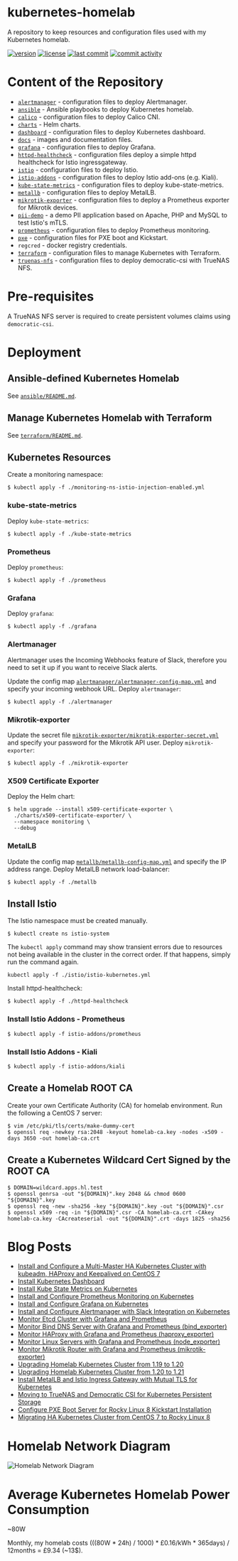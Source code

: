 # kubernetes-homelab

A repository to keep resources and configuration files used with my Kubernetes homelab.

[![version](https://img.shields.io/github/manifest-json/v/lisenet/kubernetes-homelab?label=Kubernetes)](https://github.com/lisenet/kubernetes-homelab/blob/master/VERSIONS.md)
[![license](https://img.shields.io/github/license/lisenet/kubernetes-homelab)](https://github.com/lisenet/kubernetes-homelab/blob/master/LICENSE)
[![last commit](https://img.shields.io/github/last-commit/lisenet/kubernetes-homelab)](https://github.com/lisenet/kubernetes-homelab/commits/master)
[![commit activity](https://img.shields.io/github/commit-activity/y/lisenet/kubernetes-homelab)](https://github.com/lisenet/kubernetes-homelab/commits/master)


# Content of the Repository

* [`alertmanager`](./alertmanager/) - configuration files to deploy Alertmanager.
* [`ansible`](./ansible/README.md) - Ansible playbooks to deploy Kubernetes homelab.
* [`calico`](./calico/) - configuration files to deploy Calico CNI.
* [`charts`](./charts/) - Helm charts.
* [`dashboard`](./dashboard/) - configuration files to deploy Kubernetes dashboard.
* [`docs`](./docs/) - images and documentation files.
* [`grafana`](./grafana/) - configuration files to deploy Grafana.
* [`httpd-healthcheck`](./httpd-healthcheck/) - configuration files deploy a simple httpd healthcheck for Istio ingressgateway.
* [`istio`](./istio/) - configuration files to deploy Istio.
* [`istio-addons`](./istio-addons/) - configuration files to deploy Istio add-ons (e.g. Kiali).
* [`kube-state-metrics`](./kube-state-metrics/) - configuration files to deploy kube-state-metrics.
* [`metallb`](./metallb/) - configuration files to deploy MetalLB.
* [`mikrotik-exporter`](./mikrotik-exporter) - configuration files to deploy a Prometheus exporter for Mikrotik devices.
* [`pii-demo`](./pii-demo/) - a demo PII application based on Apache, PHP and MySQL to test Istio's mTLS.
* [`prometheus`](./prometheus/) - configuration files to deploy Prometheus monitoring.
* [`pxe`](./pxe/) - configuration files for PXE boot and Kickstart.
* `regcred` - docker registry credentials.
* [`terraform`](./terraform/) - configuration files to manage Kubernetes with Terraform.
* [`truenas-nfs`](./truenas-nfs/) - configuration files to deploy democratic-csi with TrueNAS NFS.

# Pre-requisites

A TrueNAS NFS server is required to create persistent volumes claims using `democratic-csi`.

# Deployment

## Ansible-defined Kubernetes Homelab

See [`ansible/README.md`](./ansible/README.md).

## Manage Kubernetes Homelab with Terraform

See [`terraform/README.md`](./terraform/README.md).

## Kubernetes Resources

Create a monitoring namespace:
```
$ kubectl apply -f ./monitoring-ns-istio-injection-enabled.yml
```

### kube-state-metrics

Deploy `kube-state-metrics`:
```
$ kubectl apply -f ./kube-state-metrics
```

### Prometheus

Deploy `prometheus`:
```
$ kubectl apply -f ./prometheus
```

### Grafana

Deploy `grafana`:
```
$ kubectl apply -f ./grafana
```

### Alertmanager

Alertmanager uses the Incoming Webhooks feature of Slack, therefore you need to set it up if you want to receive Slack alerts.

Update the config map [`alertmanager/alertmanager-config-map.yml`](./alertmanager/alertmanager-config-map.yml) and specify your incoming webhook URL. Deploy `alertmanager`:
```
$ kubectl apply -f ./alertmanager
```

### Mikrotik-exporter

Update the secret file [`mikrotik-exporter/mikrotik-exporter-secret.yml`](./mikrotik-exporter/mikrotik-exporter-secret.yml) and specify your password for the Mikrotik API user. Deploy `mikrotik-exporter`:
```
$ kubectl apply -f ./mikrotik-exporter
```

### X509 Certificate Exporter

Deploy the Helm chart:
```
$ helm upgrade --install x509-certificate-exporter \
  ./charts/x509-certificate-exporter/ \
  --namespace monitoring \
  --debug
```

### MetalLB

Update the config map [`metallb/metallb-config-map.yml`](./metallb/metallb-config-map.yml) and specify the IP address range. Deploy MetalLB network load-balancer:
```
$ kubectl apply -f ./metallb
```

## Install Istio

The Istio namespace must be created manually.

```
$ kubectl create ns istio-system
```

The `kubectl apply` command may show transient errors due to resources not being available in the cluster in the correct order. If that happens, simply run the command again.
```
kubectl apply -f ./istio/istio-kubernetes.yml
```

Install httpd-healthcheck:
```
$ kubectl apply -f ./httpd-healthcheck
```

### Install Istio Addons - Prometheus

```
$ kubectl apply -f istio-addons/prometheus
```

### Install Istio Addons - Kiali

```
$ kubectl apply -f istio-addons/kiali
```

## Create a Homelab ROOT CA
Create your own Certificate Authority (CA) for homelab environment. Run the following a CentOS 7 server:

```
$ vim /etc/pki/tls/certs/make-dummy-cert
$ openssl req -newkey rsa:2048 -keyout homelab-ca.key -nodes -x509 -days 3650 -out homelab-ca.crt
```

## Create a Kubernetes Wildcard Cert Signed by the ROOT CA
```
$ DOMAIN=wildcard.apps.hl.test
$ openssl genrsa -out "${DOMAIN}".key 2048 && chmod 0600 "${DOMAIN}".key
$ openssl req -new -sha256 -key "${DOMAIN}".key -out "${DOMAIN}".csr
$ openssl x509 -req -in "${DOMAIN}".csr -CA homelab-ca.crt -CAkey homelab-ca.key -CAcreateserial -out "${DOMAIN}".crt -days 1825 -sha256
```

# Blog Posts

* [Install and Configure a Multi-Master HA Kubernetes Cluster with kubeadm, HAProxy and Keepalived on CentOS 7](https://www.lisenet.com/2021/install-and-configure-a-multi-master-ha-kubernetes-cluster-with-kubeadm-haproxy-and-keepalived-on-centos-7/)
* [Install Kubernetes Dashboard](https://www.lisenet.com/2021/install-kubernetes-dashboard/)
* [Install Kube State Metrics on Kubernetes](https://www.lisenet.com/2021/install-kube-state-metrics-on-kubernetes/)
* [Install and Configure Prometheus Monitoring on Kubernetes](https://www.lisenet.com/2021/install-and-configure-prometheus-monitoring-on-kubernetes/)
* [Install and Configure Grafana on Kubernetes](https://www.lisenet.com/2021/install-and-configure-grafana-on-kubernetes/)
* [Install and Configure Alertmanager with Slack Integration on Kubernetes](https://www.lisenet.com/2021/install-and-configure-alertmanager-with-slack-integration-on-kubernetes/)
* [Monitor Etcd Cluster with Grafana and Prometheus](https://www.lisenet.com/2021/monitor-etcd-cluster-with-grafana-and-prometheus/)
* [Monitor Bind DNS Server with Grafana and Prometheus (bind_exporter)](https://www.lisenet.com/2021/monitor-bind-dns-server-with-grafana-and-prometheus-bind_exporter/)
* [Monitor HAProxy with Grafana and Prometheus (haproxy_exporter)](https://www.lisenet.com/2021/monitor-haproxy-with-grafana-and-prometheus-haproxy_exporter/)
* [Monitor Linux Servers with Grafana and Prometheus (node_exporter)](https://www.lisenet.com/2021/monitor-linux-servers-with-grafana-and-prometheus-node_exporter/)
* [Monitor Mikrotik Router with Grafana and Prometheus (mikrotik-exporter)](https://www.lisenet.com/2021/monitor-mikrotik-router-with-grafana-and-prometheus-mikrotik-exporter/)
* [Upgrading Homelab Kubernetes Cluster from 1.19 to 1.20](https://www.lisenet.com/2021/upgrading-homelab-kubernetes-cluster/)
* [Upgrading Homelab Kubernetes Cluster from 1.20 to 1.21](https://www.lisenet.com/2021/upgrading-homelab-kubernetes-cluster-from-1-20-to-1-21/)
* [Install MetalLB and Istio Ingress Gateway with Mutual TLS for Kubernetes](https://www.lisenet.com/2021/install-metallb-and-istio-ingress-gateway-with-mtls-for-kubernetes/)
* [Moving to TrueNAS and Democratic CSI for Kubernetes Persistent Storage](https://www.lisenet.com/2021/moving-to-truenas-and-democratic-csi-for-kubernetes-persistent-storage/)
* [Configure PXE Boot Server for Rocky Linux 8 Kickstart Installation](https://www.lisenet.com/2021/configure-pxe-boot-server-for-rocky-linux-8-kickstart-installation/)
* [Migrating HA Kubernetes Cluster from CentOS 7 to Rocky Linux 8](https://www.lisenet.com/2021/migrating-ha-kubernetes-cluster-from-centos-7-to-rocky-linux-8/)

# Homelab Network Diagram

![Homelab Network Diagram](./docs/kubernetes-homelab-diagram.png)

# Average Kubernetes Homelab Power Consumption

~80W

Monthly, my homelab costs (((80W * 24h) / 1000) * £0.16/kWh * 365days) / 12months = £9.34 (~13$).
